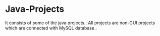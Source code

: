 # Java-Projects
It consists of some of the java projects.. All projects are non-GUI projects which are connected with MySQL database..
